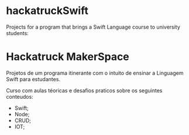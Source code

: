 # hackatruckSwift 
Projects for a program that brings a Swift Language course to university students: 
# Hackatruck MakerSpace

Projetos de um programa itinerante com o intuito de ensinar a Linguagem Swift para estudantes.

Curso com aulas téoricas e desafios praticos sobre os seguintes conteudos:

- Swift;
- Node;
- CRUD;
- IOT;
